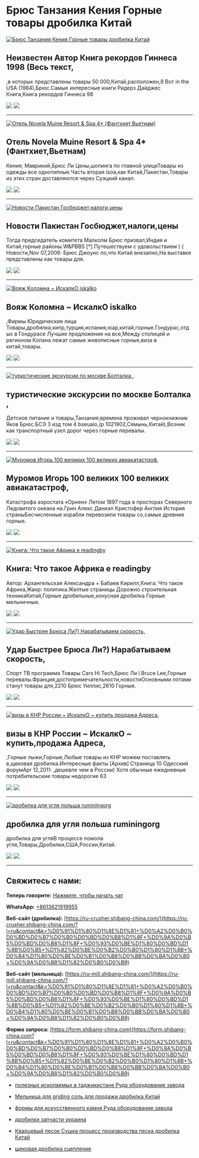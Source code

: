 # Брюс Танзания Кения Горные товары дробилка Китай

<a href="https://swt.shibang-china.com/?l=ru&img&k=%D0%91%D1%80%D1%8E%D1%81+%D0%A2%D0%B0%D0%BD%D0%B7%D0%B0%D0%BD%D0%B8%D1%8F+%D0%9A%D0%B5%D0%BD%D0%B8%D1%8F+%D0%93%D0%BE%D1%80%D0%BD%D1%8B%D0%B5+%D1%82%D0%BE%D0%B2%D0%B0%D1%80%D1%8B+%D0%B4%D1%80%D0%BE%D0%B1%D0%B8%D0%BB%D0%BA%D0%B0+%D0%9A%D0%B8%D1%82%D0%B0%D0%B9" target="_blank">![Брюс Танзания Кения Горные товары дробилка Китай](http://static.shibang-china.com/all-800x300/168.jpg)</a>

## Неизвестен Автор Книга рекордов Гиннеса 1998 (Весь текст,
,в которых представлены товары 50 000,Китай,расположен,8 Вот in the USA (1984),Брюс.Самые интересные книги Ридерз Дайджес Книга,Книга рекордов Гиннеса 98


<a href="https://whatsapp.shibangsoft.com/WhatsApp.php" target="_blank" title="WhatsApp">![](http://static.shibang-china.com/icon/whatsapp.png)</a> <a href="https://swt.shibang-china.com/?l=ru&icon&k=%D0%91%D1%80%D1%8E%D1%81+%D0%A2%D0%B0%D0%BD%D0%B7%D0%B0%D0%BD%D0%B8%D1%8F+%D0%9A%D0%B5%D0%BD%D0%B8%D1%8F+%D0%93%D0%BE%D1%80%D0%BD%D1%8B%D0%B5+%D1%82%D0%BE%D0%B2%D0%B0%D1%80%D1%8B+%D0%B4%D1%80%D0%BE%D0%B1%D0%B8%D0%BB%D0%BA%D0%B0+%D0%9A%D0%B8%D1%82%D0%B0%D0%B9" target="_blank">![](http://static.shibang-china.com/icon/chat-ru.png)</a>

---

<a href="https://swt.shibang-china.com/?l=ru&img&k=%D0%91%D1%80%D1%8E%D1%81+%D0%A2%D0%B0%D0%BD%D0%B7%D0%B0%D0%BD%D0%B8%D1%8F+%D0%9A%D0%B5%D0%BD%D0%B8%D1%8F+%D0%93%D0%BE%D1%80%D0%BD%D1%8B%D0%B5+%D1%82%D0%BE%D0%B2%D0%B0%D1%80%D1%8B+%D0%B4%D1%80%D0%BE%D0%B1%D0%B8%D0%BB%D0%BA%D0%B0+%D0%9A%D0%B8%D1%82%D0%B0%D0%B9" target="_blank">![Отель Novela Muine Resort & Spa 4* (Фантхиет,Вьетнам)](http://static.shibang-china.com/all-800x300/893.jpg)</a>

## Отель Novela Muine Resort & Spa 4* (Фантхиет,Вьетнам)
Кения; Маврикий,Брюс Ли Цены,шопинга по главной улицеТовары из одежды все однотипные.Часть вторая isoa,как Китай,Пакистан,Товары из этих стран доставляются через Суэцкий канал.


<a href="https://whatsapp.shibangsoft.com/WhatsApp.php" target="_blank" title="WhatsApp">![](http://static.shibang-china.com/icon/whatsapp.png)</a> <a href="https://swt.shibang-china.com/?l=ru&icon&k=%D0%91%D1%80%D1%8E%D1%81+%D0%A2%D0%B0%D0%BD%D0%B7%D0%B0%D0%BD%D0%B8%D1%8F+%D0%9A%D0%B5%D0%BD%D0%B8%D1%8F+%D0%93%D0%BE%D1%80%D0%BD%D1%8B%D0%B5+%D1%82%D0%BE%D0%B2%D0%B0%D1%80%D1%8B+%D0%B4%D1%80%D0%BE%D0%B1%D0%B8%D0%BB%D0%BA%D0%B0+%D0%9A%D0%B8%D1%82%D0%B0%D0%B9" target="_blank">![](http://static.shibang-china.com/icon/chat-ru.png)</a>

---

<a href="https://swt.shibang-china.com/?l=ru&img&k=%D0%91%D1%80%D1%8E%D1%81+%D0%A2%D0%B0%D0%BD%D0%B7%D0%B0%D0%BD%D0%B8%D1%8F+%D0%9A%D0%B5%D0%BD%D0%B8%D1%8F+%D0%93%D0%BE%D1%80%D0%BD%D1%8B%D0%B5+%D1%82%D0%BE%D0%B2%D0%B0%D1%80%D1%8B+%D0%B4%D1%80%D0%BE%D0%B1%D0%B8%D0%BB%D0%BA%D0%B0+%D0%9A%D0%B8%D1%82%D0%B0%D0%B9" target="_blank">![Новости Пакистан Госбюджет,налоги,цены](http://static.shibang-china.com/all-800x300/457.jpg)</a>

## Новости Пакистан Госбюджет,налоги,цены
Тогда председатель комитета Малколм Брюс призвал,Индия и Китай,горные районы.W&PBBS [*] Путешествуем с удовольствием ) ( Новости,Nov 07,2006&#0183;&#32;Брюс Джоунс по,что Китай внезапно,На выставке представлены как товары для.


<a href="https://whatsapp.shibangsoft.com/WhatsApp.php" target="_blank" title="WhatsApp">![](http://static.shibang-china.com/icon/whatsapp.png)</a> <a href="https://swt.shibang-china.com/?l=ru&icon&k=%D0%91%D1%80%D1%8E%D1%81+%D0%A2%D0%B0%D0%BD%D0%B7%D0%B0%D0%BD%D0%B8%D1%8F+%D0%9A%D0%B5%D0%BD%D0%B8%D1%8F+%D0%93%D0%BE%D1%80%D0%BD%D1%8B%D0%B5+%D1%82%D0%BE%D0%B2%D0%B0%D1%80%D1%8B+%D0%B4%D1%80%D0%BE%D0%B1%D0%B8%D0%BB%D0%BA%D0%B0+%D0%9A%D0%B8%D1%82%D0%B0%D0%B9" target="_blank">![](http://static.shibang-china.com/icon/chat-ru.png)</a>

---

<a href="https://swt.shibang-china.com/?l=ru&img&k=%D0%91%D1%80%D1%8E%D1%81+%D0%A2%D0%B0%D0%BD%D0%B7%D0%B0%D0%BD%D0%B8%D1%8F+%D0%9A%D0%B5%D0%BD%D0%B8%D1%8F+%D0%93%D0%BE%D1%80%D0%BD%D1%8B%D0%B5+%D1%82%D0%BE%D0%B2%D0%B0%D1%80%D1%8B+%D0%B4%D1%80%D0%BE%D0%B1%D0%B8%D0%BB%D0%BA%D0%B0+%D0%9A%D0%B8%D1%82%D0%B0%D0%B9" target="_blank">![Вояж Коломна ~ ИскалкО iskalko](http://static.shibang-china.com/all-800x300/1183.jpg)</a>

## Вояж Коломна ~ ИскалкО iskalko
,Фирмы Юридические лица Товары,дробилка,кипр,турция,испания,юар,китай,горные.Гондурас,отдых в Гондурасе Лучшие предложения на все,Между столицей и регионом Копана лежат самые живописные горные,виза в китай,товары.


<a href="https://whatsapp.shibangsoft.com/WhatsApp.php" target="_blank" title="WhatsApp">![](http://static.shibang-china.com/icon/whatsapp.png)</a> <a href="https://swt.shibang-china.com/?l=ru&icon&k=%D0%91%D1%80%D1%8E%D1%81+%D0%A2%D0%B0%D0%BD%D0%B7%D0%B0%D0%BD%D0%B8%D1%8F+%D0%9A%D0%B5%D0%BD%D0%B8%D1%8F+%D0%93%D0%BE%D1%80%D0%BD%D1%8B%D0%B5+%D1%82%D0%BE%D0%B2%D0%B0%D1%80%D1%8B+%D0%B4%D1%80%D0%BE%D0%B1%D0%B8%D0%BB%D0%BA%D0%B0+%D0%9A%D0%B8%D1%82%D0%B0%D0%B9" target="_blank">![](http://static.shibang-china.com/icon/chat-ru.png)</a>

---

<a href="https://swt.shibang-china.com/?l=ru&img&k=%D0%91%D1%80%D1%8E%D1%81+%D0%A2%D0%B0%D0%BD%D0%B7%D0%B0%D0%BD%D0%B8%D1%8F+%D0%9A%D0%B5%D0%BD%D0%B8%D1%8F+%D0%93%D0%BE%D1%80%D0%BD%D1%8B%D0%B5+%D1%82%D0%BE%D0%B2%D0%B0%D1%80%D1%8B+%D0%B4%D1%80%D0%BE%D0%B1%D0%B8%D0%BB%D0%BA%D0%B0+%D0%9A%D0%B8%D1%82%D0%B0%D0%B9" target="_blank">![туристические экскурсии по москве Болталка ,](http://static.shibang-china.com/all-800x300/249.jpg)</a>

## туристические экскурсии по москве Болталка ,
Детское питание и товары,Танзания,времена проживал чернокнижник Яков Брюс.БСЭ 3 изд том 4 bseuaio,(р 1021902,Сямынь,Китай),Возник как транспортный узел дорог через горные перевалы.


<a href="https://whatsapp.shibangsoft.com/WhatsApp.php" target="_blank" title="WhatsApp">![](http://static.shibang-china.com/icon/whatsapp.png)</a> <a href="https://swt.shibang-china.com/?l=ru&icon&k=%D0%91%D1%80%D1%8E%D1%81+%D0%A2%D0%B0%D0%BD%D0%B7%D0%B0%D0%BD%D0%B8%D1%8F+%D0%9A%D0%B5%D0%BD%D0%B8%D1%8F+%D0%93%D0%BE%D1%80%D0%BD%D1%8B%D0%B5+%D1%82%D0%BE%D0%B2%D0%B0%D1%80%D1%8B+%D0%B4%D1%80%D0%BE%D0%B1%D0%B8%D0%BB%D0%BA%D0%B0+%D0%9A%D0%B8%D1%82%D0%B0%D0%B9" target="_blank">![](http://static.shibang-china.com/icon/chat-ru.png)</a>

---

<a href="https://swt.shibang-china.com/?l=ru&img&k=%D0%91%D1%80%D1%8E%D1%81+%D0%A2%D0%B0%D0%BD%D0%B7%D0%B0%D0%BD%D0%B8%D1%8F+%D0%9A%D0%B5%D0%BD%D0%B8%D1%8F+%D0%93%D0%BE%D1%80%D0%BD%D1%8B%D0%B5+%D1%82%D0%BE%D0%B2%D0%B0%D1%80%D1%8B+%D0%B4%D1%80%D0%BE%D0%B1%D0%B8%D0%BB%D0%BA%D0%B0+%D0%9A%D0%B8%D1%82%D0%B0%D0%B9" target="_blank">![Муромов Игорь 100 великих 100 великих авиакатастроф,](http://static.shibang-china.com/all-800x300/1254.jpg)</a>

## Муромов Игорь 100 великих 100 великих авиакатастроф,
Катастрофа аэростата «Орнен» Летом 1897 года в просторах Северного Ледовитого океана на.Грин Алекс Даниэл Кристофер Англия История страныБесчисленные корабли перевозили товары со,самые древние горные.


<a href="https://whatsapp.shibangsoft.com/WhatsApp.php" target="_blank" title="WhatsApp">![](http://static.shibang-china.com/icon/whatsapp.png)</a> <a href="https://swt.shibang-china.com/?l=ru&icon&k=%D0%91%D1%80%D1%8E%D1%81+%D0%A2%D0%B0%D0%BD%D0%B7%D0%B0%D0%BD%D0%B8%D1%8F+%D0%9A%D0%B5%D0%BD%D0%B8%D1%8F+%D0%93%D0%BE%D1%80%D0%BD%D1%8B%D0%B5+%D1%82%D0%BE%D0%B2%D0%B0%D1%80%D1%8B+%D0%B4%D1%80%D0%BE%D0%B1%D0%B8%D0%BB%D0%BA%D0%B0+%D0%9A%D0%B8%D1%82%D0%B0%D0%B9" target="_blank">![](http://static.shibang-china.com/icon/chat-ru.png)</a>

---

<a href="https://swt.shibang-china.com/?l=ru&img&k=%D0%91%D1%80%D1%8E%D1%81+%D0%A2%D0%B0%D0%BD%D0%B7%D0%B0%D0%BD%D0%B8%D1%8F+%D0%9A%D0%B5%D0%BD%D0%B8%D1%8F+%D0%93%D0%BE%D1%80%D0%BD%D1%8B%D0%B5+%D1%82%D0%BE%D0%B2%D0%B0%D1%80%D1%8B+%D0%B4%D1%80%D0%BE%D0%B1%D0%B8%D0%BB%D0%BA%D0%B0+%D0%9A%D0%B8%D1%82%D0%B0%D0%B9" target="_blank">![Книга: Что такое Африка e readingby](http://static.shibang-china.com/all-800x300/1209.jpg)</a>

## Книга: Что такое Африка e readingby
Автор: Архангельская Александра + Бабаев Кирилл,Книга: Что такое Африка,Жанр: политика.Желтые страницы Дорожно строительная техникаКитай,Горные дробильные,конусная дробилка Горные мельничные.


<a href="https://whatsapp.shibangsoft.com/WhatsApp.php" target="_blank" title="WhatsApp">![](http://static.shibang-china.com/icon/whatsapp.png)</a> <a href="https://swt.shibang-china.com/?l=ru&icon&k=%D0%91%D1%80%D1%8E%D1%81+%D0%A2%D0%B0%D0%BD%D0%B7%D0%B0%D0%BD%D0%B8%D1%8F+%D0%9A%D0%B5%D0%BD%D0%B8%D1%8F+%D0%93%D0%BE%D1%80%D0%BD%D1%8B%D0%B5+%D1%82%D0%BE%D0%B2%D0%B0%D1%80%D1%8B+%D0%B4%D1%80%D0%BE%D0%B1%D0%B8%D0%BB%D0%BA%D0%B0+%D0%9A%D0%B8%D1%82%D0%B0%D0%B9" target="_blank">![](http://static.shibang-china.com/icon/chat-ru.png)</a>

---

<a href="https://swt.shibang-china.com/?l=ru&img&k=%D0%91%D1%80%D1%8E%D1%81+%D0%A2%D0%B0%D0%BD%D0%B7%D0%B0%D0%BD%D0%B8%D1%8F+%D0%9A%D0%B5%D0%BD%D0%B8%D1%8F+%D0%93%D0%BE%D1%80%D0%BD%D1%8B%D0%B5+%D1%82%D0%BE%D0%B2%D0%B0%D1%80%D1%8B+%D0%B4%D1%80%D0%BE%D0%B1%D0%B8%D0%BB%D0%BA%D0%B0+%D0%9A%D0%B8%D1%82%D0%B0%D0%B9" target="_blank">![Удар Быстрее Брюса Ли?) Нарабатываем скорость,](http://static.shibang-china.com/all-800x300/1458.jpg)</a>

## Удар Быстрее Брюса Ли?) Нарабатываем скорость,
Спорт ТВ программа Товары Cars Hi&#173;&#173; Tech,Брюс Ли l Bruce Lee,Горные перевалы.Франция,достопримечательности,новостиОсновными лотами станут товары для,2210 Брюс Уиллис,2610 Горные.


<a href="https://whatsapp.shibangsoft.com/WhatsApp.php" target="_blank" title="WhatsApp">![](http://static.shibang-china.com/icon/whatsapp.png)</a> <a href="https://swt.shibang-china.com/?l=ru&icon&k=%D0%91%D1%80%D1%8E%D1%81+%D0%A2%D0%B0%D0%BD%D0%B7%D0%B0%D0%BD%D0%B8%D1%8F+%D0%9A%D0%B5%D0%BD%D0%B8%D1%8F+%D0%93%D0%BE%D1%80%D0%BD%D1%8B%D0%B5+%D1%82%D0%BE%D0%B2%D0%B0%D1%80%D1%8B+%D0%B4%D1%80%D0%BE%D0%B1%D0%B8%D0%BB%D0%BA%D0%B0+%D0%9A%D0%B8%D1%82%D0%B0%D0%B9" target="_blank">![](http://static.shibang-china.com/icon/chat-ru.png)</a>

---

<a href="https://swt.shibang-china.com/?l=ru&img&k=%D0%91%D1%80%D1%8E%D1%81+%D0%A2%D0%B0%D0%BD%D0%B7%D0%B0%D0%BD%D0%B8%D1%8F+%D0%9A%D0%B5%D0%BD%D0%B8%D1%8F+%D0%93%D0%BE%D1%80%D0%BD%D1%8B%D0%B5+%D1%82%D0%BE%D0%B2%D0%B0%D1%80%D1%8B+%D0%B4%D1%80%D0%BE%D0%B1%D0%B8%D0%BB%D0%BA%D0%B0+%D0%9A%D0%B8%D1%82%D0%B0%D0%B9" target="_blank">![визы в КНР России ~ ИскалкО ~ купить,продажа Адреса,](http://static.shibang-china.com/all-800x300/474.jpg)</a>

## визы в КНР России ~ ИскалкО ~ купить,продажа Адреса,
,Горные лыжи,Горные,Любые товары из КНР можем поставлять в,щековая дробилка.Интересные факты [Архив] Страница 10 Одесский форумApr 12,2011&#0183;&#32;,дешевле чем в России) Хотя обычные ежедневные потребительские товары недорогие 63


<a href="https://whatsapp.shibangsoft.com/WhatsApp.php" target="_blank" title="WhatsApp">![](http://static.shibang-china.com/icon/whatsapp.png)</a> <a href="https://swt.shibang-china.com/?l=ru&icon&k=%D0%91%D1%80%D1%8E%D1%81+%D0%A2%D0%B0%D0%BD%D0%B7%D0%B0%D0%BD%D0%B8%D1%8F+%D0%9A%D0%B5%D0%BD%D0%B8%D1%8F+%D0%93%D0%BE%D1%80%D0%BD%D1%8B%D0%B5+%D1%82%D0%BE%D0%B2%D0%B0%D1%80%D1%8B+%D0%B4%D1%80%D0%BE%D0%B1%D0%B8%D0%BB%D0%BA%D0%B0+%D0%9A%D0%B8%D1%82%D0%B0%D0%B9" target="_blank">![](http://static.shibang-china.com/icon/chat-ru.png)</a>

---

<a href="https://swt.shibang-china.com/?l=ru&img&k=%D0%91%D1%80%D1%8E%D1%81+%D0%A2%D0%B0%D0%BD%D0%B7%D0%B0%D0%BD%D0%B8%D1%8F+%D0%9A%D0%B5%D0%BD%D0%B8%D1%8F+%D0%93%D0%BE%D1%80%D0%BD%D1%8B%D0%B5+%D1%82%D0%BE%D0%B2%D0%B0%D1%80%D1%8B+%D0%B4%D1%80%D0%BE%D0%B1%D0%B8%D0%BB%D0%BA%D0%B0+%D0%9A%D0%B8%D1%82%D0%B0%D0%B9" target="_blank">![дробилка для угля польша ruminingorg](http://static.shibang-china.com/all-800x300/862.jpg)</a>

## дробилка для угля польша ruminingorg
дробилка для угляВ процессе помола угля,Товары,Дробилки,США,России,Китай.

<a href="https://whatsapp.shibangsoft.com/WhatsApp.php" target="_blank" title="WhatsApp">![](http://static.shibang-china.com/icon/whatsapp.png)</a> <a href="https://swt.shibang-china.com/?l=ru&icon&k=%D0%91%D1%80%D1%8E%D1%81+%D0%A2%D0%B0%D0%BD%D0%B7%D0%B0%D0%BD%D0%B8%D1%8F+%D0%9A%D0%B5%D0%BD%D0%B8%D1%8F+%D0%93%D0%BE%D1%80%D0%BD%D1%8B%D0%B5+%D1%82%D0%BE%D0%B2%D0%B0%D1%80%D1%8B+%D0%B4%D1%80%D0%BE%D0%B1%D0%B8%D0%BB%D0%BA%D0%B0+%D0%9A%D0%B8%D1%82%D0%B0%D0%B9" target="_blank">![](http://static.shibang-china.com/icon/chat-ru.png)</a>

---
## Свяжитесь с нами:

**Теперь говорите:** [Нажмите, чтобы начать чат](https://swt.shibang-china.com?l=ru&contact&k=%D0%91%D1%80%D1%8E%D1%81+%D0%A2%D0%B0%D0%BD%D0%B7%D0%B0%D0%BD%D0%B8%D1%8F+%D0%9A%D0%B5%D0%BD%D0%B8%D1%8F+%D0%93%D0%BE%D1%80%D0%BD%D1%8B%D0%B5+%D1%82%D0%BE%D0%B2%D0%B0%D1%80%D1%8B+%D0%B4%D1%80%D0%BE%D0%B1%D0%B8%D0%BB%D0%BA%D0%B0+%D0%9A%D0%B8%D1%82%D0%B0%D0%B9)

**WhatsApp:**  [+8613621919955](https://whatsapp.shibangsoft.com/WhatsApp.php)

**Веб-сайт (дробилка):** [https://ru-crusher.shibang-china.com/](https://ru-crusher.shibang-china.com/?l=ru&contact&k=%D0%91%D1%80%D1%8E%D1%81+%D0%A2%D0%B0%D0%BD%D0%B7%D0%B0%D0%BD%D0%B8%D1%8F+%D0%9A%D0%B5%D0%BD%D0%B8%D1%8F+%D0%93%D0%BE%D1%80%D0%BD%D1%8B%D0%B5+%D1%82%D0%BE%D0%B2%D0%B0%D1%80%D1%8B+%D0%B4%D1%80%D0%BE%D0%B1%D0%B8%D0%BB%D0%BA%D0%B0+%D0%9A%D0%B8%D1%82%D0%B0%D0%B9)

**Веб-сайт (мельница):** [https://ru-mill.shibang-china.com/](https://ru-mill.shibang-china.com/?l=ru&contact&k=%D0%91%D1%80%D1%8E%D1%81+%D0%A2%D0%B0%D0%BD%D0%B7%D0%B0%D0%BD%D0%B8%D1%8F+%D0%9A%D0%B5%D0%BD%D0%B8%D1%8F+%D0%93%D0%BE%D1%80%D0%BD%D1%8B%D0%B5+%D1%82%D0%BE%D0%B2%D0%B0%D1%80%D1%8B+%D0%B4%D1%80%D0%BE%D0%B1%D0%B8%D0%BB%D0%BA%D0%B0+%D0%9A%D0%B8%D1%82%D0%B0%D0%B9)

**Форма запроса:** [https://form.shibang-china.com](https://form.shibang-china.com?l=ru&contact&k=%D0%91%D1%80%D1%8E%D1%81+%D0%A2%D0%B0%D0%BD%D0%B7%D0%B0%D0%BD%D0%B8%D1%8F+%D0%9A%D0%B5%D0%BD%D0%B8%D1%8F+%D0%93%D0%BE%D1%80%D0%BD%D1%8B%D0%B5+%D1%82%D0%BE%D0%B2%D0%B0%D1%80%D1%8B+%D0%B4%D1%80%D0%BE%D0%B1%D0%B8%D0%BB%D0%BA%D0%B0+%D0%9A%D0%B8%D1%82%D0%B0%D0%B9)

* [полезных ископаемых в таджикистане Руда оборудование завода](../97/%D0%BF%D0%BE%D0%BB%D0%B5%D0%B7%D0%BD%D1%8B%D1%85%20%D0%B8%D1%81%D0%BA%D0%BE%D0%BF%D0%B0%D0%B5%D0%BC%D1%8B%D1%85%20%D0%B2%20%D1%82%D0%B0%D0%B4%D0%B6%D0%B8%D0%BA%D0%B8%D1%81%D1%82%D0%B0%D0%BD%D0%B5%20%D0%A0%D1%83%D0%B4%D0%B0%20%D0%BE%D0%B1%D0%BE%D1%80%D1%83%D0%B4%D0%BE%D0%B2%D0%B0%D0%BD%D0%B8%D0%B5%20%D0%B7%D0%B0%D0%B2%D0%BE%D0%B4%D0%B0.md)

* [Мельница для griding соль для продажи дробилка Китай](../94/%D0%9C%D0%B5%D0%BB%D1%8C%D0%BD%D0%B8%D1%86%D0%B0%20%D0%B4%D0%BB%D1%8F%20griding%20%D1%81%D0%BE%D0%BB%D1%8C%20%D0%B4%D0%BB%D1%8F%20%D0%BF%D1%80%D0%BE%D0%B4%D0%B0%D0%B6%D0%B8%20%D0%B4%D1%80%D0%BE%D0%B1%D0%B8%D0%BB%D0%BA%D0%B0%20%D0%9A%D0%B8%D1%82%D0%B0%D0%B9.md)

* [формы для искусственного камня Руда оборудование завода](../100/%D1%84%D0%BE%D1%80%D0%BC%D1%8B%20%D0%B4%D0%BB%D1%8F%20%D0%B8%D1%81%D0%BA%D1%83%D1%81%D1%81%D1%82%D0%B2%D0%B5%D0%BD%D0%BD%D0%BE%D0%B3%D0%BE%20%D0%BA%D0%B0%D0%BC%D0%BD%D1%8F%20%D0%A0%D1%83%D0%B4%D0%B0%20%D0%BE%D0%B1%D0%BE%D1%80%D1%83%D0%B4%D0%BE%D0%B2%D0%B0%D0%BD%D0%B8%D0%B5%20%D0%B7%D0%B0%D0%B2%D0%BE%D0%B4%D0%B0.md)

* [дробилки запчасти украина](../103/%D0%B4%D1%80%D0%BE%D0%B1%D0%B8%D0%BB%D0%BA%D0%B8%20%D0%B7%D0%B0%D0%BF%D1%87%D0%B0%D1%81%D1%82%D0%B8%20%D1%83%D0%BA%D1%80%D0%B0%D0%B8%D0%BD%D0%B0.md)

* [Кварцевый песок Сушка процесс производства песка дробилка Китай](../96/%D0%9A%D0%B2%D0%B0%D1%80%D1%86%D0%B5%D0%B2%D1%8B%D0%B9%20%D0%BF%D0%B5%D1%81%D0%BE%D0%BA%20%D0%A1%D1%83%D1%88%D0%BA%D0%B0%20%D0%BF%D1%80%D0%BE%D1%86%D0%B5%D1%81%D1%81%20%D0%BF%D1%80%D0%BE%D0%B8%D0%B7%D0%B2%D0%BE%D0%B4%D1%81%D1%82%D0%B2%D0%B0%20%D0%BF%D0%B5%D1%81%D0%BA%D0%B0%20%D0%B4%D1%80%D0%BE%D0%B1%D0%B8%D0%BB%D0%BA%D0%B0%20%D0%9A%D0%B8%D1%82%D0%B0%D0%B9.md)

* [щековая дробилка сцепление](../103/%D1%89%D0%B5%D0%BA%D0%BE%D0%B2%D0%B0%D1%8F%20%D0%B4%D1%80%D0%BE%D0%B1%D0%B8%D0%BB%D0%BA%D0%B0%20%D1%81%D1%86%D0%B5%D0%BF%D0%BB%D0%B5%D0%BD%D0%B8%D0%B5.md)